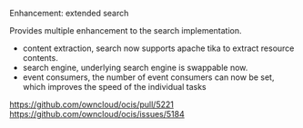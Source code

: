Enhancement: extended search

Provides multiple enhancement to the search implementation.
*   content extraction, search now supports apache tika to extract resource contents.
*   search engine, underlying search engine is swappable now.
*   event consumers, the number of event consumers can now be set, which improves the speed of the individual tasks

https://github.com/owncloud/ocis/pull/5221
https://github.com/owncloud/ocis/issues/5184
